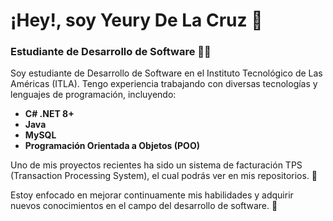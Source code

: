 # ¡Hey!, soy Yeury De La Cruz 👋

### Estudiante de Desarrollo de Software 👨‍💻

Soy estudiante de Desarrollo de Software en el Instituto Tecnológico de Las Américas (ITLA). Tengo experiencia trabajando con diversas tecnologías y lenguajes de programación, incluyendo:

- **C# .NET 8+**
- **Java**
- **MySQL**
- **Programación Orientada a Objetos (POO)**

Uno de mis proyectos recientes ha sido un sistema de facturación TPS (Transaction Processing System), el cual podrás ver en mis repositorios. 🙌

Estoy enfocado en mejorar continuamente mis habilidades y adquirir nuevos conocimientos en el campo del desarrollo de software. 🚀
